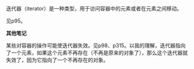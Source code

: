 迭代器（iterator）是一种类型，用于访问容器中的元素或者在元素之间移动。

见p95。

**其他笔记**

某些对容器的操作可能使迭代器失效。见p98、p315。以我的理解，迭代器指向了一个元素，如果这个元素不再存在（不再是原来的对象了），那么这个迭代器就失效了，因为它指向了一个不再存在的对象。
